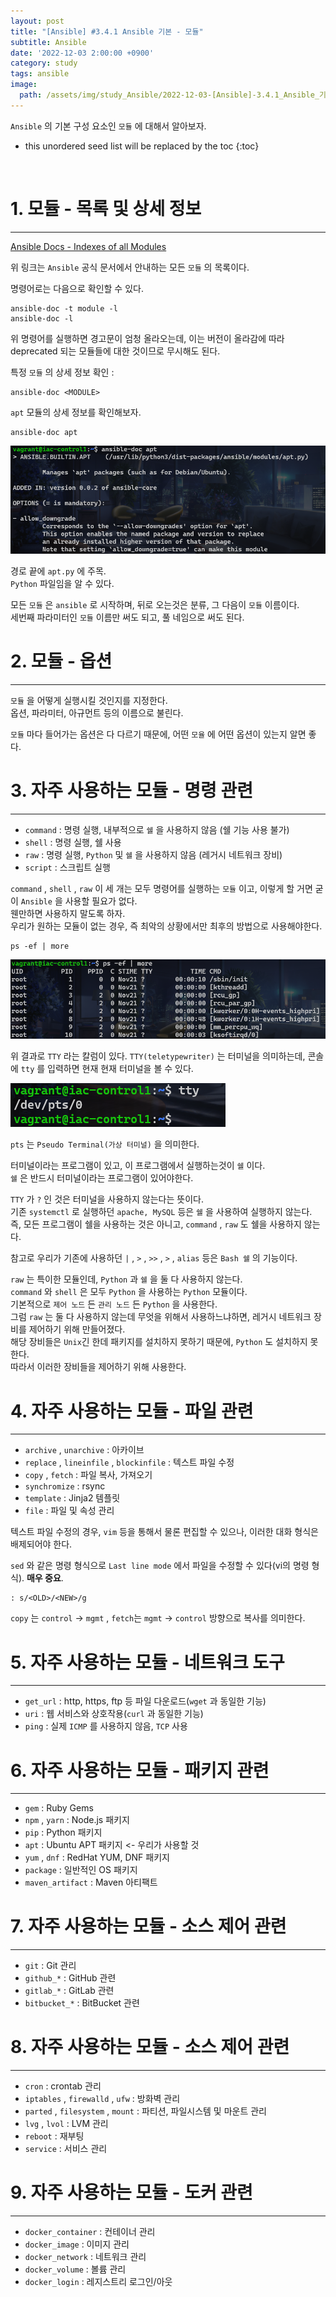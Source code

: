 ```yaml
---
layout: post
title: "[Ansible] #3.4.1 Ansible 기본 - 모듈"
subtitle: Ansible
date: '2022-12-03 2:00:00 +0900'
category: study
tags: ansible
image:
  path: /assets/img/study_Ansible/2022-12-03-[Ansible]-3.4.1_Ansible_기본_-_모듈/logo.png
---
```


`Ansible` 의 기본 구성 요소인 `모듈` 에 대해서 알아보자.

<!--more-->

* this unordered seed list will be replaced by the toc
{:toc}

<br>

# 1. 모듈 - 목록 및 상세 정보
---

[Ansible Docs - Indexes of all Modules](https://docs.ansible.com/ansible/latest/collections/index_module.html)

위 링크는 `Ansible` 공식 문서에서 안내하는 모든 `모듈` 의 목록이다.

명령어로는 다음으로 확인할 수 있다.

```shell
ansible-doc -t module -l
ansible-doc -l
```

위 명령어를 실행하면 경고문이 엄청 올라오는데, 이는 버전이 올라감에 따라 deprecated 되는 모듈들에 대한 것이므로 무시해도 된다.

특정 `모듈` 의 상세 정보 확인 :
```shell
ansible-doc <MODULE>
```

`apt` 모듈의 상세 정보를 확인해보자.

```shell
ansible-doc apt
```

![3](/assets/img/study_Ansible/2022-12-03-[Ansible]-3.4.1_Ansible_기본_-_모듈/3.png)

경로 끝에 `apt.py` 에 주목.<br>
`Python` 파일임을 알 수 있다.<br>

모든 `모듈` 은 `ansible` 로 시작하며, 뒤로 오는것은 분류, 그 다음이 `모듈` 이름이다.<br>
세번째 파라미터인 `모듈` 이름만 써도 되고, 풀 네임으로 써도 된다.

# 2. 모듈 - 옵션
---

`모듈` 을 어떻게 실행시킬 것인지를 지정한다.<br>
옵션, 파라미터, 아규먼트 등의 이름으로 불린다.

`모듈` 마다 들어가는 옵션은 다 다르기 때문에, 어떤 `모율` 에 어떤 옵션이 있는지 알면 좋다.

# 3. 자주 사용하는 모듈 - 명령 관련
---

* `command` : 명령 실행, 내부적으로 `쉘` 을 사용하지 않음 (쉘 기능 사용 불가)
* `shell` : 명령 실행, 쉘 사용
* `raw` : 명령 실행, `Python` 및 `쉘` 을 사용하지 않음 (레거시 네트워크 장비)
* `script` : 스크립트 실행

`command` , `shell` , `raw` 이 세 개는 모두 명령어를 실행하는 `모듈` 이고, 이렇게 할 거면 굳이 `Ansible` 을 사용할 필요가 없다.<br>
웬만하면 사용하지 말도록 하자.<br>
우리가 원하는 모듈이 없는 경우, 즉 최악의 상황에서만 최후의 방법으로 사용해야한다.

```shell
ps -ef | more
```

![1](/assets/img/study_Ansible/2022-12-03-[Ansible]-3.4.1_Ansible_기본_-_모듈/1.png)

위 결과로 `TTY` 라는 칼럼이 있다.
`TTY(teletypewriter)` 는 터미널을 의미하는데, 콘솔에 `tty` 를 입력하면 현재 현재 터미널을 볼 수 있다.

![2](/assets/img/study_Ansible/2022-12-03-[Ansible]-3.4.1_Ansible_기본_-_모듈/2.png)

`pts` 는 `Pseudo Terminal(가상 터미널)` 을 의미한다.

터미널이라는 프로그램이 있고, 이 프로그램에서 실행하는것이 `쉘` 이다.<br>
`쉘` 은 반드시 터미널이라는 프로그램이 있어야한다.

`TTY` 가 `?` 인 것은 터미널을 사용하지 않는다는 뜻이다.<br>
기존 `systemctl` 로 실행하던 `apache, MySQL` 등은 `쉘` 을 사용하여 실행하지 않는다.<br>
즉, 모든 프로그램이 쉘을 사용하는 것은 아니고, `command` , `raw` 도 쉘을 사용하지 않는다.

참고로 우리가 기존에 사용하던 `|` , `>` , `>>` , `>` , `alias` 등은 `Bash 쉘` 의 기능이다.

`raw` 는 특이한 모듈인데, `Python` 과 `쉘` 을 둘 다 사용하지 않는다.<br>
`command` 와 `shell` 은 모두 `Python` 을 사용하는 `Python` 모듈이다.<br>
기본적으로 `제어 노드` 든 `관리 노드` 든 `Python` 을 사용한다.<br>
그럼 `raw` 는 둘 다 사용하지 않는데 무엇을 위해서 사용하느냐하면, 레거시 네트워크 장비를 제어하기 위해 만들어졌다.<br>
해당 장비들은 `Unix`긴 한데 패키지를 설치하지 못하기 때문에, `Python` 도 설치하지 못한다.<br>
따라서 이러한 장비들을 제어하기 위해 사용한다.


# 4. 자주 사용하는 모듈 - 파일 관련
---

- `archive` , `unarchive` : 아카이브
- `replace` , `lineinfile` , `blockinfile` : 텍스트 파일 수정
- `copy` , `fetch` : 파일 복사, 가져오기
- `synchromize` : rsync
- `template` : Jinja2 템플릿
- `file` : 파일 및 속성 관리

텍스트 파일 수정의 경우, `vim` 등을 통해서 물론 편집할 수 있으나, 이러한 대화 형식은 배제되어야 한다.

`sed` 와 같은 명령 형식으로 `Last line mode` 에서 파일을 수정할 수 있다(vi의 명령 형식). **매우 중요**.

```
: s/<OLD>/<NEW>/g
```

`copy` 는 `control` -> `mgmt` , `fetch`는 `mgmt` -> `control` 방향으로 복사를 의미한다. 


# 5. 자주 사용하는 모듈 - 네트워크 도구
---

- `get_url` : http, https, ftp 등 파일 다운로드(`wget` 과 동일한 기능)
- `uri` : 웹 서비스와 상호작용(`curl` 과 동일한 기능)
- `ping` : 실제 `ICMP` 를 사용하지 않음, `TCP` 사용

# 6. 자주 사용하는 모듈 - 패키지 관련
---

- `gem` : Ruby Gems
- `npm` , `yarn` : Node.js 패키지
- `pip` : Python 패키지
- `apt` : Ubuntu APT 패키지 <- 우리가 사용할 것
- `yum` , `dnf` : RedHat YUM, DNF 패키지
- `package` : 일반적인 OS 패키지
- `maven_artifact` : Maven 아티팩트

# 7. 자주 사용하는 모듈 - 소스 제어 관련
---

- `git` : Git 관리
- `github_*` : GitHub 관련
- `gitlab_*` : GitLab 관련
- `bitbucket_*` : BitBucket 관련

# 8. 자주 사용하는 모듈 - 소스 제어 관련
---

- `cron` : crontab 관리
- `iptables` , `firewalld` , `ufw` : 방화벽 관리
- `parted` , `filesystem` , `mount` : 파티션, 파일시스템 및 마운트 관리
- `lvg` , `lvol` : LVM 관리
- `reboot` : 재부팅
- `service` : 서비스 관리

# 9. 자주 사용하는 모듈 - 도커 관련
---

- `docker_container` : 컨테이너 관리
- `docker_image` : 이미지 관리
- `docker_network` : 네트워크 관리
- `docker_volume` : 볼륨 관리
- `docker_login` : 레지스트리 로그인/아웃